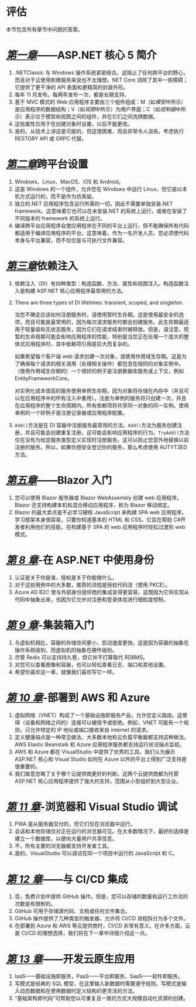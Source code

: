 # 评估

本节包含所有章节中问题的答案。

# [*第一章*](01.html#_idTextAnchor017)——ASP.NET 核心 5 简介

1.  .NETClassic 与 Windows 操作系统紧密结合。这阻止了任何跨平台的野心，而且对于云使用和微服务来说也不太理想。NET Core 消除了其中一些障碍；它提供了更干净的 API 表面和更精简的封装外形。
2.  每年 11 月发布。每两年发布一次，都是长期支持。
3.  基于 MVC 模式的 Web 应用程序主要由三个组件组成：M（如*模型*中所示）是应用程序的数据结构；V（如*视图*中所示）为用户界面；C（如*控制器*中所示）表示位于模型和视图之间的组件，并在它们之间洗牌数据。
4.  这些属性仅用于在创建对象时设置，以后不能更改。
5.  是的，从技术上讲这是可能的，但这很困难，而且非常令人沮丧。考虑执行 RESTORY API 或 GRPC 代替。

# [*第二章*](02.html#_idTextAnchor038)跨平台设置

1.  Windows、Linux、MacOS、iOS 和 Android。
2.  这是 Windows 的一个组件，允许您在 Windows 中运行 Linux，但它是以本机方式运行的，而不是作为仿真层。
3.  独立的.NET 应用程序包含运行所需的一切，因此不需要单独安装.NET framework。这意味着它也可以在未安装.NET 的系统上运行，或者在安装了不同版本的 framework 的系统上运行。
4.  编译跨平台应用程序会使应用程序在不同的平台上运行，但不能确保所有代码都适用于编译应用程序的平台。这意味着，作为一名开发人员，您必须使代码本身与平台兼容，而不仅仅是与可执行文件兼容。

# [*第三章*](03.html#_idTextAnchor063)依赖注入

1.  依赖注入（DI）有四种类型：构造函数、方法、属性和视图注入。构造函数注入是构建 ASP.NET 核心应用程序最常用的方法。
2.  There are three types of DI lifetimes: transient, scoped, and singleton.

    当您不确定应该如何注册服务时，请使用暂时生存期。这是使用最安全的选项，而且可能是最常用的，因为每次请求服务时都会创建服务。此生存期最适用于轻量级和无状态服务，因为它们在请求结束时被释放。但是，请注意，短暂的生命周期可能会影响应用程序的性能，特别是当您正在处理一个庞大的整体式应用程序时，其中依赖项引用是巨大而复杂的。

    如果希望每个客户端 web 请求创建一次对象，请使用作用域生存期。这是为了确保每个请求的相关调用（处理相关操作）都包含在相同的对象实例中。（使用作用域生存期的）一个很好的例子是注册数据库服务或上下文，例如 EntityFrameworkCore。

    对实例化成本很高的服务使用单例生存期，因为对象将存储在内存中（并且可以在应用程序中的所有注入中重用）。注册为单例的服务将只创建一次，并且在应用程序的整个生命周期内，所有依赖项将共享同一对象的同一实例。使用单例的一个好例子是注册记录器或应用程序配置。

3.  `Add()`方法是在 DI 容器中注册服务最常用的方法。`Add()`方法为服务创建注册，并且可能会创建重复注册，这可能会影响应用程序的行为。`TryAdd()`方法仅在没有为给定服务类型定义实现时注册服务。这可以防止您意外地替换以前注册的服务。所以，如果你想安全登记你的服务，那么考虑使用 AUTYT3ED 方法。

# [*第五章*](05.html#_idTextAnchor118)——Blazor 入门

1.  您可以使用 Blazor 服务器或 Blazor WebAssembly 创建 web 应用程序。Blazor 还支持构建本机和混合移动应用程序，称为 Blazor 移动绑定。
2.  Blazor 的最大卖点是不必学习硬核 JavaScript 来构建 SPA web 应用程序。学习框架本身很容易，只要你知道基本的 HTML 和 CSS。它旨在帮助 C#开发者利用他们的技能，在构建基于 SPA 的 web 应用程序时轻松过渡到 web 模式。

# [*第 8 章*](08.html#_idTextAnchor168)-在 ASP.NET 中使用身份

1.  认证是关于你是谁，授权是关于你能做什么。
2.  对于这些用例中的大多数，推荐的流程是授权代码流（使用 PKCE）。
3.  Azure AD B2C 使与外部身份提供商的集成变得更容易，这既因为它将实现从代码中抽象出来，也因为它允许对注册和登录体验进行细粒度控制。

# [*第 9 章*](09.html#_idTextAnchor187)-集装箱入门

1.  与虚拟机相比，容器的存储空间更小，启动速度更快。这是因为容器的抽象在操作系统级别，而虚拟机的抽象在硬件级别。
2.  尽管 Redis 可以支持持久卷，但它并不打算取代 RDBMS。
3.  对您可以查看图像和容器，也可以轻松查看日志、端口和其他设置。
4.  希望你喜欢这一章，就像我们喜欢写它一样。

# [*第 10 章*](10.html#_idTextAnchor206)-部署到 AWS 和 Azure

1.  虚拟网络（VNET）构成了一个基础设施即服务产品，允许您定义路由。这使得（设备和网络之间的）连接可以被授予或拒绝。例如，VNET 可能有一个规则，只允许特定的 IP 地址或端口接收来自 internet 的请求。
2.  定义健康端点是一种常见做法，大多数本地和云负载平衡器都支持这种做法。AWS Elastic Beanstalk 和 Azure 应用程序服务都支持运行状况端点监视。
3.  AWS 和 Azure 都在 VisualStudio 中提供了优秀的工具。我们认为展示 ASP.NET 核心和 Visual Studio 如何在 Azure 以外的平台上得到广泛支持是很重要的。
4.  我们故意忽略了关于哪个云提供商更好的判断。这两个云提供商都为托管 ASP.NET 核心应用程序提供了强大的支持，范围从小型组织到大型企业。

# [*第 11 章*](11.html#_idTextAnchor227)-浏览器和 Visual Studio 调试

1.  PWA 是从服务器交付的，但它们仅在浏览器中运行。
2.  会话和本地存储仅对正在运行的浏览器可见。在大多数情况下，最好的选择是建立一个数据库，以便向大量用户共享信息。
3.  不，所有主要的浏览器都支持开发者工具。
4.  是的，VisualStudio 可以调试在同一个项目中运行的 JavaScript 和 C。

# [*第 12 章*](12.html#_idTextAnchor252)——与 CI/CD 集成

1.  否，免费计划中提供 GitHub 操作。但是，您可以存储的数量和运行工作流的次数是有限制的。
2.  GitHub 可用于存储源代码、文档或任何文件集合。
3.  GitHub 操作提供了几种类型的触发器，允许将 CI/CD 进程拆分为多个文件。
4.  在部署到 Azure 和 AWS 等云提供商时，CI/CD 非常有意义。在许多方面，云是 CI/CD 的理想选择，我们将在下一章中详细介绍这一点。

# [*第 13 章*](13.html#_idTextAnchor276)——开发云原生应用

1.  IaaS——基础设施即服务，PaaS——平台即服务，SaaS——软件即服务。
2.  写模式是经典的 SQL 模型，在这里输入新数据时需要遵守规则。写模式是输入动态数据和在使用数据时定义结构的更灵活的方法。
3.  “基础架构即代码”可帮助您以可重复且一致的方式大规模自动化资源的创建。
